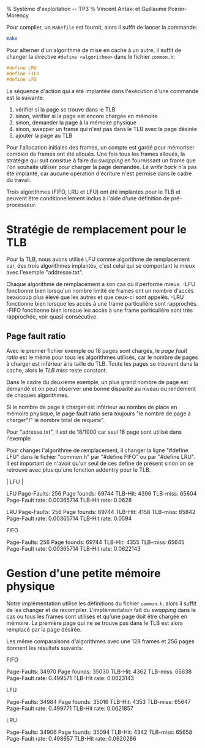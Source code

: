 % Système d'exploitation -- TP3
% Vincent Antaki et Guillaume Poirier-Morency

Pour compiler, un `Makefile` est fournit, alors il suffit de lancer la
commande:

```bash
make
```

Pour alterner d'un algorithme de mise en cache à un autre, il suffit de changer 
la directive `#define <algorithme>` dans le fichier `common.h`:

```C
#define LRU
#define FIFO
#define LFU
```

La séquence d'action qui a été implantée dans l'exécution d'une commande est la 
suivante:

 1. vérifier si la page se trouve dans le TLB
 2. sinon, vérifier si la page est encore chargée en mémoire
 3. sinon, demander la page à la mémoire physique
 4. sinon, swapper un frame qui n'est pas dans le TLB avec la page désirée
 5. ajouter la page au TLB

Pour l'allocation initiales des frames, un compte est gardé pour mémoriser 
combien de frames ont été alloués. Une fois tous les frames alloués, la 
stratégie qui suit consitue à faire du _swapping_ en fournissant un frame que 
l'on souhaite utiliser pour charger la page demandée. Le _write back_ n'a pas 
été implanté, car aucune opération d'écriture n'est permise dans le cadre du 
travail.

Trois algorithmes (FIFO, LRU et LFU) ont été implantés pour le TLB et peuvent 
être conditionellement inclus à l'aide d'une définition de pré-processeur.

# Stratégie de remplacement pour le TLB

Pour la TLB, nous avons utilisé LFU comme algorithme de remplacement car, des 
trois algorithmes implantés, c'est celui qui se comportant le mieux avec 
l'exemple "addresse.txt".

Chaque algorithme de remplacement a son cas où il performe mieux. 
-LFU fonctionne bien lorsqu'un nombre limité de frames ont un nombre d'accès 
beaucoup plus élevé que les autres et que ceux-ci sont appelés.
-LRU fonctionne bien lorsque les accès à une frame particulière sont rapprochés.
-FIFO fonctionne bien lorsque les accès à une frame particulière sont très 
rapprochée, voir quasi-consécutive. 

## Page fault ratio

Avec le premier fichier exemple où 18 pages sont chargés, le _page fault ratio_ 
est le même pour tous les algorithmes utilisés, car le nombre de pages à charger 
est inférieur à la taille du TLB. Toute les pages se trouvent dans la cache, 
alors le _TLB miss_ reste constant.

Dans le cadre du deuxième exemple, un plus grand nombre de page est demandé et 
on peut observer une bonne disparité au niveau du rendement de chaques 
algorithmes.
 
Si le nombre de page à charger est inférieur au nombre de place en mémoire 
physique, le page fault ratio sera toujours "le nombre de page à charger"/"
le nombre total de requete". 

Pour "adresse.txt", il est de 18/1000 car seul 18 page sont utilisé dans l'exemple

Pour changer l'algorithme de remplacement, il changer la ligne "#define LFU"
 dans le fichier "common.h" par "#define FIFO" ou par "#define LRU". Il est 
important de n'avoir qu'un seul de ces define de présent sinon on se retrouve 
avec plus qu'une fonction addentry pour le TLB.

| LFU | 

LFU
Page-Faults: 256	Page founds: 69744
TLB-Hit: 4396	TLB-miss: 65604
Page-Fault rate: 0.00365714
TLB-Hit rate: 0.0628

LRU
Page-Faults: 256	Page founds: 69744
TLB-Hit: 4158	TLB-miss: 65842
Page-Fault rate: 0.00365714
TLB-Hit rate: 0.0594

FIFO

Page-Faults: 256	Page founds: 69744
TLB-Hit: 4355	TLB-miss: 65645
Page-Fault rate: 0.00365714
TLB-Hit rate: 0.0622143

# Gestion d'une petite mémoire physique

Notre implémentation utilise les définitions du fichier `common.h`, alors il 
suffit de les changer et de recompiler. L'implémentation fait du _swapping_ dans 
le cas ou tous les frames sont utilisés et qu'une page doit être chargée en 
mémoire. La première page qui ne se trouve pas dans le TLB est alors remplacé 
par la page désirée.

Les même comparaisons d'algorithmes avec une 128 frames et 256 pages donnent 
les résultats suivants:

FIFO

Page-Faults: 34970	Page founds: 35030
TLB-Hit: 4362	TLB-miss: 65638
Page-Fault rate: 0.499571
TLB-Hit rate: 0.0623143

LFU

Page-Faults: 34984	Page founds: 35016
TLB-Hit: 4353	TLB-miss: 65647
Page-Fault rate: 0.499771
TLB-Hit rate: 0.0621857

LRU

Page-Faults: 34906	Page founds: 35094
TLB-Hit: 4342	TLB-miss: 65658
Page-Fault rate: 0.498657
TLB-Hit rate: 0.0620286

